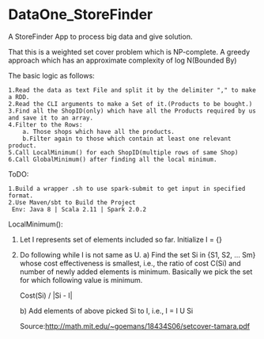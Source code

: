 # DataOne_StoreFinder
A StoreFinder App to process big data and give solution.

That this is a weighted set cover problem which is NP-complete.
A greedy approach which has an approximate complexity of log N(Bounded By)

The basic logic as follows:

    1.Read the data as text File and split it by the delimiter "," to make a RDD.
    2.Read the CLI arguments to make a Set of it.(Products to be bought.)
    3.Find all the ShopID(only) which have all the Products required by us and save it to an array.
    4.Filter to the Rows:
        a. Those shops which have all the products.
        b.Filter again to those which contain at least one relevant product.
    5.Call LocalMinimum() for each ShopID(multiple rows of same Shop)
    6.Call GlobalMinimum() after finding all the local minimum.


ToDO:

    1.Build a wrapper .sh to use spark-submit to get input in specified format.
    2.Use Maven/sbt to Build the Project
     Env: Java 8 | Scala 2.11 | Spark 2.0.2


LocalMinimum():

1) Let I represents set of elements included so far.  Initialize I = {}
2) Do following while I is not same as U.
    a) Find the set Si in {S1, S2, ... Sm} whose cost effectiveness is 
      smallest, i.e., the ratio of cost C(Si) and number of newly added elements is minimum. 
      Basically we pick the set for which following value is minimum.
      
      Cost(Si) / |Si - I|
      
    b) Add elements of above picked Si to I, i.e.,  I = I U Si

   Source:http://math.mit.edu/~goemans/18434S06/setcover-tamara.pdf
